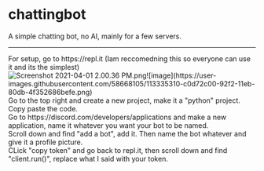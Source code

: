 # chattingbot
A simple chatting bot, no AI, mainly for a few servers.
<hr>
For setup, go to https://repl.it (Iam reccomedning this so everyone can use it and its the simplest) <br/>
<img src="blob:chrome-untrusted://media-app/4667d0a1-7b22-47ce-81e3-44aa27e8a17c" alt="Screenshot 2021-04-01 2.00.36 PM.png"/>![image](https://user-images.githubusercontent.com/58668105/113335310-c0d72c00-92f2-11eb-80db-4f352686befe.png) <br/>
Go to the top right and create a new project, make it a "python" project.<br/>
Copy paste the code.<br/>
Go to https://discord.com/developers/applications and make a new application, name it whatever you want your bot to be named.<br/>
Scroll down and find "add a bot", add it. Then name the bot whatever and give it a profile picture.<br/>
CLick "copy token" and go back to repl.it, then scroll down and find "client.run()", replace what I said with your token.<br/>
